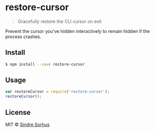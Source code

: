 # restore-cursor

> Gracefully restore the CLI cursor on exit

Prevent the cursor you've hidden interactively to remain hidden if the process crashes.


## Install

```sh
$ npm install --save restore-cursor
```


## Usage

```js
var restoreCursor = require('restore-cursor');
restoreCursor();
```


## License

MIT © [Sindre Sorhus](http://sindresorhus.com)
